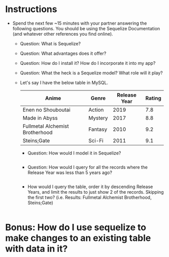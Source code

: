 # Instructions

- Spend the next few ~15 minutes with your partner answering the following questions. You should be using the Sequelize Documentation (and whatever other references you find online).

  - Question: What is Sequelize?

  - Question: What advantages does it offer?

  - Question: How do I install it? How do I incorporate it into my app?

  - Question: What the heck is a Sequelize model? What role will it play?

  - Let's say I have the below table in MySQL.

    | Anime                           | Genre   | Release Year | Rating |
    | ------------------------------- | ------- | ------------ | ------ |
    | Enen no Shouboutai              | Action  | 2019         | 7.8    |
    | Made in Abyss                   | Mystery | 2017         | 8.8    |
    | Fullmetal Alchemist Brotherhood | Fantasy | 2010         | 9.2    |
    | Steins;Gate                     | Sci-Fi  | 2011         | 9.1    |

    - Question: How would I model it in Sequelize?

      ```js
      ```

    - Question: How would I query for all the records where the Release Year was less than 5 years ago?

      ```js
      ```

    - How would I query the table, order it by descending Release Years, and limit the results to just show 2 of the records. Skipping the first two? (i.e. Results: Fullmetal Alchemist Brotherhood, Steins;Gate)

      ```js
      ```

# Bonus: How do I use sequelize to make changes to an existing table with data in it?
